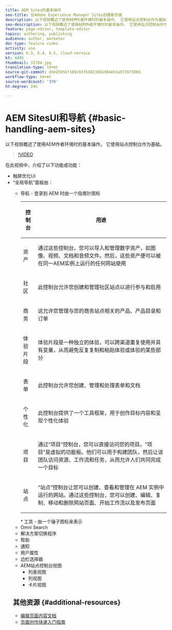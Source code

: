 ```yaml
---
title: AEM Sites的基本操作
seo-title: 在Adobe Experience Manager Sites创建新页面
description: 以下视频概述了使用AEM作者环境时的基本操作。 它使用站点控制台作为基础。
seo-description: 以下视频概述了使用AEM作者环境时的基本操作。 它使用站点控制台作为基础。
feature: page-editor, template-editor
topics: authoring, publishing
audience: author, marketer
doc-type: feature video
activity: use
version: 6.3, 6.4, 6.5, cloud-service
kt: 4495
thumbnail: 31784.jpg
translation-type: tm+mt
source-git-commit: d3e2595bf189c937b1023881d84eb1a9739750b6
workflow-type: tm+mt
source-wordcount: '370'
ht-degree: 24%

---
```



# AEM SitesUI和导航 {#basic-handling-aem-sites}

以下视频概述了使用AEM作者环境时的基本操作。 它使用站点控制台作为基础。

>[!VIDEO](https://video.tv.adobe.com/v/31784?quality=12&learn=on)

在此视频中，介绍了以下功能或功能：

* 触屏优化UI
* “全局导航”面板由：
   * 导航 - 登录到 AEM 时由一个指南针图标

      <table> 
    <thead> 
      <tr> 
      <th> <p>控制台</p> </th>
      <th> <p>用途</p> </th>
      </tr>
    </thead>
    <tbody>
      <tr> 
      <td> <p>资产</p> </td>
      <td> <p>通过这些控制台，您可以导入和管理数字资产，如图像、视频、文档和音频文件。然后，这些资产便可以被在同一AEM实例上运行的任何网站使用</p> </td>
      </tr>
      <tr>
      <td> <p>社区</p> </td>
      <td> <p>此控制台允许您创建和管理社区站点以进行参与和启用</p> </td>
      </tr>
      <tr>
      <td> <p>商务</p> </td>
      <td> <p>这允许您管理与您的商务站点相关的产品、产品目录和订单</p> </td>
      </tr>
      <tr> 
      <td> <p>体验片段</p> </td>
      <td> <p>体验片段是一种独立的体验，可以跨渠道重复使用并具有变量，从而避免反复复制和粘贴体验或体验的某些部分</p> </td>
      </tr>
      <tr> 
      <td> <p>表单</p> </td>
      <td> <p>此控制台允许您创建、管理和处理表单和文档</p> </td>
      </tr>
      <tr> 
      <td> <p>个性化</p> </td>
      <td> <p>此控制台提供了一个工具框架，用于创作目标内容和呈现个性化体验</p> </td>
      </tr>
      <tr> 
      <td> <p>项目</p> </td>
      <td> <p>通过“项目”控制台，您可以直接访问您的项目。“项目”是虚拟的功能板。他们可以用于构建团队，然后让该团队访问资源、工作流和任务，从而允许人们共同完成一个目标</p> </td>
      </tr>
      <tr> 
      <td> <p>站点</p> </td>
      <td> <p>“站点”控制台让您可以创建、查看和管理在 AEM 实例中运行的网站。通过这些控制台，您可以创建、编辑、复制、移动和删除网站页面、开始工作流以及发布页面</p> </td>
      </tr>
    </tbody>
    </table>
   * 工具 - 由一个锤子图标来表示
* Omni Search
* 解决方案切换程序
* 帮助
* 通知
* 用户属性
* 边栏选择器
* AEM站点控制台视图
   * 列表视图
   * 列视图
   * 卡片视图






## 其他资源 {#additional-resources}

* [编辑页面内容文档](https://docs.adobe.com/content/help/en/experience-manager-cloud-service/sites/authoring/fundamentals/editing-content.html)
* [页面创作快速入门指南](https://docs.adobe.com/content/help/en/experience-manager-cloud-service/sites/authoring/getting-started/quick-start.html)
